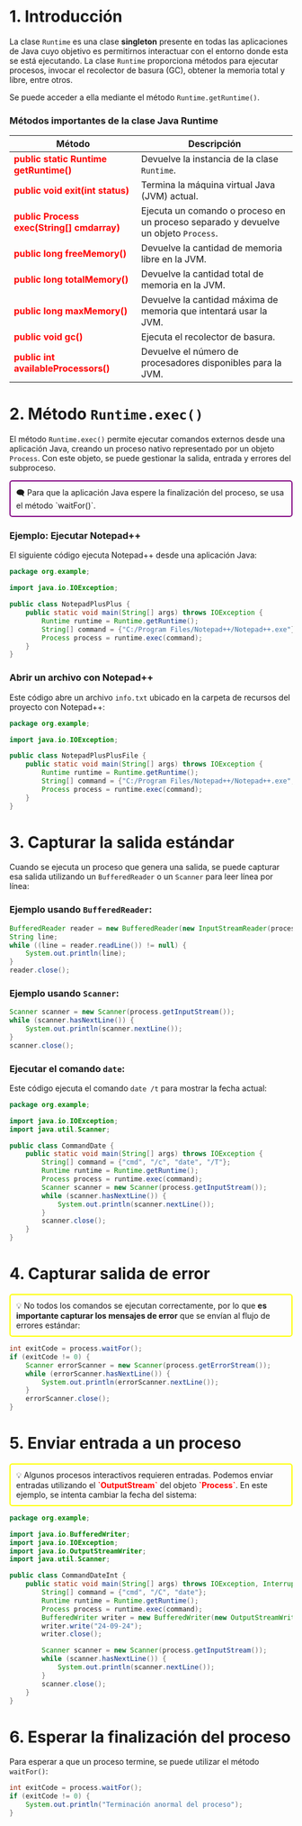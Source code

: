 # 1. Introducción

La clase `Runtime` es una clase **singleton** presente en todas las aplicaciones de Java cuyo objetivo es permitirnos interactuar con el entorno donde esta se está ejecutando. La clase `Runtime` proporciona métodos para ejecutar procesos, invocar el recolector de basura (GC), obtener la memoria total y libre, entre otros.

Se puede acceder a ella mediante el método `Runtime.getRuntime()`.

### Métodos importantes de la clase Java Runtime

| Método                                                                                  | Descripción                                                                         |
| --------------------------------------------------------------------------------------- | ----------------------------------------------------------------------------------- |
| <span style="color:rgb(255, 0, 0)"><b>public static Runtime getRuntime()<b></span>      | Devuelve la instancia de la clase `Runtime`.                                        |
| <span style="color:rgb(255, 0, 0)"><b>public void exit(int status)</b></span>           | Termina la máquina virtual Java (JVM) actual.                                       |
| <span style="color:rgb(255, 0, 0)"><b>public Process exec(String[] cmdarray)</b></span> | Ejecuta un comando o proceso en un proceso separado y devuelve un objeto `Process`. |
| <span style="color:rgb(255, 0, 0)"><b>public long freeMemory()</b></span>               | Devuelve la cantidad de memoria libre en la JVM.                                    |
| <span style="color:rgb(255, 0, 0)"><b>public long totalMemory()</b></span>              | Devuelve la cantidad total de memoria en la JVM.                                    |
| <span style="color:rgb(255, 0, 0)"><b>public long maxMemory()</b></span>                | Devuelve la cantidad máxima de memoria que intentará usar la JVM.                   |
| <span style="color:rgb(255, 0, 0)"><b>public void gc()</b></span>                       | Ejecuta el recolector de basura.                                                    |
| <span style="color:rgb(255, 0, 0)"><b>public int availableProcessors()</b></span>       | Devuelve el número de procesadores disponibles para la JVM.                         |

# 2. Método `Runtime.exec()`

El método `Runtime.exec()` permite ejecutar comandos externos desde una aplicación Java, creando un proceso nativo representado por un objeto `Process`. Con este objeto, se puede gestionar la salida, entrada y errores del subproceso.

<aside  style="border: 2px solid purple; padding: 10px; border-radius: 5px;"> 🗨️
Para que la aplicación Java espere la finalización del proceso, se usa el método `waitFor()`.
</aside>

### Ejemplo: Ejecutar Notepad++

El siguiente código ejecuta Notepad++ desde una aplicación Java:

```java
package org.example;

import java.io.IOException;

public class NotepadPlusPlus {
    public static void main(String[] args) throws IOException {
        Runtime runtime = Runtime.getRuntime();
        String[] command = {"C:/Program Files/Notepad++/Notepad++.exe"};
        Process process = runtime.exec(command);
    }
}
```

### Abrir un archivo con Notepad++

Este código abre un archivo `info.txt` ubicado en la carpeta de recursos del proyecto con Notepad++:

```java
package org.example;

import java.io.IOException;

public class NotepadPlusPlusFile {
    public static void main(String[] args) throws IOException {
        Runtime runtime = Runtime.getRuntime();
        String[] command = {"C:/Program Files/Notepad++/Notepad++.exe", "./src/main/resources/info.txt"};
        Process process = runtime.exec(command);
    }
}
```

# 3. Capturar la salida estándar

Cuando se ejecuta un proceso que genera una salida, se puede capturar esa salida utilizando un `BufferedReader` o un `Scanner` para leer línea por línea:

### Ejemplo usando `BufferedReader`:

```java
BufferedReader reader = new BufferedReader(new InputStreamReader(process.getInputStream()));
String line;
while ((line = reader.readLine()) != null) {
    System.out.println(line);
}
reader.close();
```

### Ejemplo usando `Scanner`:

```java
Scanner scanner = new Scanner(process.getInputStream());
while (scanner.hasNextLine()) {
    System.out.println(scanner.nextLine());
}
scanner.close();
```

### Ejecutar el comando `date`:

Este código ejecuta el comando `date /t` para mostrar la fecha actual:

```java
package org.example;

import java.io.IOException;
import java.util.Scanner;

public class CommandDate {
    public static void main(String[] args) throws IOException {
        String[] command = {"cmd", "/c", "date", "/T"};
        Runtime runtime = Runtime.getRuntime();
        Process process = runtime.exec(command);
        Scanner scanner = new Scanner(process.getInputStream());
        while (scanner.hasNextLine()) {
            System.out.println(scanner.nextLine());
        }
        scanner.close();
    }
}

```

# 4. Capturar salida de error

<aside style="border: 2px solid yellow; padding: 10px; border-radius: 5px;"> 💡
No todos los comandos se ejecutan correctamente, por lo que <b>es importante capturar los mensajes de error</b> que se envían al flujo de errores estándar:
</aside>

```java
int exitCode = process.waitFor();
if (exitCode != 0) {
    Scanner errorScanner = new Scanner(process.getErrorStream());
    while (errorScanner.hasNextLine()) {
        System.out.println(errorScanner.nextLine());
    }
    errorScanner.close();
}
```

# 5. Enviar entrada a un proceso

<aside style="border: 2px solid yellow; padding: 10px; border-radius: 5px;"> 💡
Algunos procesos interactivos requieren entradas. Podemos enviar entradas utilizando el <span style="color:rgb(255, 0, 0)"><b>`OutputStream`</b></span> del objeto <span style="color:rgb(255, 0, 0)"><b>`Process`</b></span>. En este ejemplo, se intenta cambiar la fecha del sistema:
</aside>

```java
package org.example;

import java.io.BufferedWriter;
import java.io.IOException;
import java.io.OutputStreamWriter;
import java.util.Scanner;

public class CommandDateInt {
    public static void main(String[] args) throws IOException, InterruptedException {
        String[] command = {"cmd", "/C", "date"};
        Runtime runtime = Runtime.getRuntime();
        Process process = runtime.exec(command);
        BufferedWriter writer = new BufferedWriter(new OutputStreamWriter(process.getOutputStream()));
        writer.write("24-09-24");
        writer.close();

        Scanner scanner = new Scanner(process.getInputStream());
        while (scanner.hasNextLine()) {
            System.out.println(scanner.nextLine());
        }
        scanner.close();
    }
}
```

# 6. Esperar la finalización del proceso

Para esperar a que un proceso termine, se puede utilizar el método `waitFor()`:

```java
int exitCode = process.waitFor();
if (exitCode != 0) {
    System.out.println("Terminación anormal del proceso");
}
```